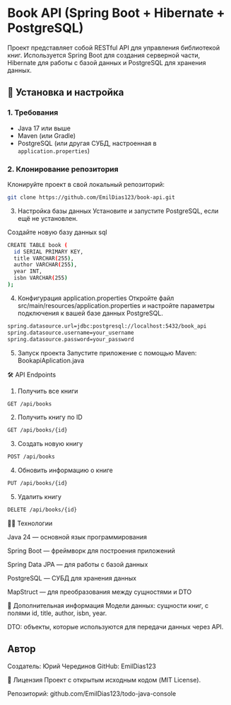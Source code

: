 # Book API (Spring Boot + Hibernate + PostgreSQL)

Проект представляет собой RESTful API для управления библиотекой книг. Используется Spring Boot для создания серверной части, Hibernate для работы с базой данных и PostgreSQL для хранения данных.

## 🚀 Установка и настройка

### 1. Требования
- Java 17 или выше
- Maven (или Gradle)
- PostgreSQL (или другая СУБД, настроенная в `application.properties`)

### 2. Клонирование репозитория
Клонируйте проект в свой локальный репозиторий:

```bash
git clone https://github.com/EmilDias123/book-api.git
```
3. Настройка базы данных
Установите и запустите PostgreSQL, если ещё не установлен.

Создайте новую базу данных
sql
```bash
CREATE TABLE book (
  id SERIAL PRIMARY KEY,
  title VARCHAR(255),
  author VARCHAR(255),
  year INT,
  isbn VARCHAR(255)
);
```
4. Конфигурация application.properties
Откройте файл src/main/resources/application.properties и настройте параметры подключения к вашей базе данных PostgreSQL.

```bash
spring.datasource.url=jdbc:postgresql://localhost:5432/book_api
spring.datasource.username=your_username
spring.datasource.password=your_password
```


5. Запуск проекта
Запустите приложение с помощью Maven: BookapiAplication.java


🛠 API Endpoints
1. Получить все книги
```bash
GET /api/books
```
2. Получить книгу по ID
```bash
GET /api/books/{id}
```
3. Создать новую книгу
```bash
POST /api/books
```
4. Обновить информацию о книге
```bash
PUT /api/books/{id}
```
5. Удалить книгу
```bash
DELETE /api/books/{id}
```
🧑‍💻 Технологии

Java 24 — основной язык программирования

Spring Boot — фреймворк для построения приложений

Spring Data JPA — для работы с базой данных

PostgreSQL — СУБД для хранения данных

MapStruct — для преобразования между сущностями и DTO

📝 Дополнительная информация
Модели данных: сущности книг, с полями id, title, author, isbn, year.

DTO: объекты, которые используются для передачи данных через API.
## Автор
Создатель: Юрий Черединов
GitHub: EmilDias123

📄 Лицензия
Проект с открытым исходным кодом (MIT License).

Репозиторий: github.com/EmilDias123/todo-java-console
